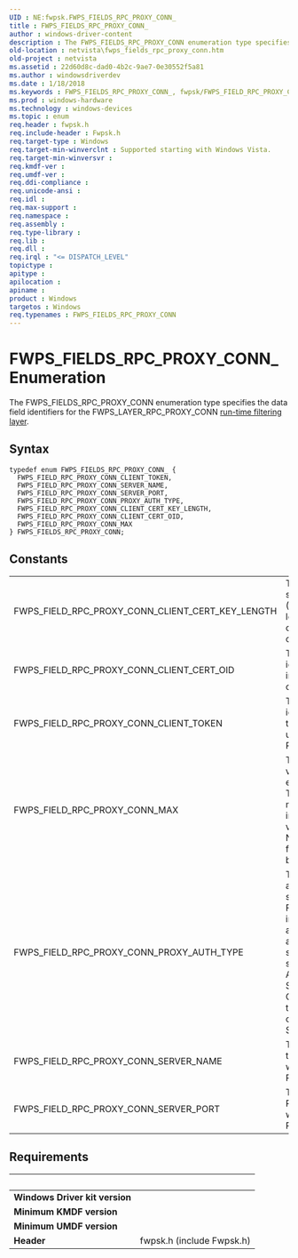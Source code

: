 ```yaml
---
UID : NE:fwpsk.FWPS_FIELDS_RPC_PROXY_CONN_
title : FWPS_FIELDS_RPC_PROXY_CONN_
author : windows-driver-content
description : The FWPS_FIELDS_RPC_PROXY_CONN enumeration type specifies the data field identifiers for the FWPS_LAYER_RPC_PROXY_CONN run-time filtering layer.
old-location : netvista\fwps_fields_rpc_proxy_conn.htm
old-project : netvista
ms.assetid : 22d60d8c-dad0-4b2c-9ae7-0e30552f5a81
ms.author : windowsdriverdev
ms.date : 1/18/2018
ms.keywords : FWPS_FIELDS_RPC_PROXY_CONN_, fwpsk/FWPS_FIELD_RPC_PROXY_CONN_CLIENT_CERT_OID, fwpsk/FWPS_FIELD_RPC_PROXY_CONN_SERVER_NAME, FWPS_FIELDS_RPC_PROXY_CONN, FWPS_FIELDS_RPC_PROXY_CONN enumeration [Network Drivers Starting with Windows Vista], FWPS_FIELD_RPC_PROXY_CONN_SERVER_PORT, FWPS_FIELD_RPC_PROXY_CONN_CLIENT_TOKEN, netvista.fwps_fields_rpc_proxy_conn, fwpsk/FWPS_FIELD_RPC_PROXY_CONN_CLIENT_TOKEN, FWPS_FIELD_RPC_PROXY_CONN_CLIENT_CERT_KEY_LENGTH, FWPS_FIELD_RPC_PROXY_CONN_CLIENT_CERT_OID, FWPS_FIELD_RPC_PROXY_CONN_MAX, fwpsk/FWPS_FIELD_RPC_PROXY_CONN_MAX, fwpsk/FWPS_FIELDS_RPC_PROXY_CONN, fwpsk/FWPS_FIELD_RPC_PROXY_CONN_PROXY_AUTH_TYPE, FWPS_FIELD_RPC_PROXY_CONN_SERVER_NAME, fwpsk/FWPS_FIELD_RPC_PROXY_CONN_CLIENT_CERT_KEY_LENGTH, FWPS_FIELD_RPC_PROXY_CONN_PROXY_AUTH_TYPE, wfp_ref_5_const_3_data_fields_3fa5702b-041e-45d8-a9d1-0271f06a3a2e.xml, fwpsk/FWPS_FIELD_RPC_PROXY_CONN_SERVER_PORT
ms.prod : windows-hardware
ms.technology : windows-devices
ms.topic : enum
req.header : fwpsk.h
req.include-header : Fwpsk.h
req.target-type : Windows
req.target-min-winverclnt : Supported starting with Windows Vista.
req.target-min-winversvr : 
req.kmdf-ver : 
req.umdf-ver : 
req.ddi-compliance : 
req.unicode-ansi : 
req.idl : 
req.max-support : 
req.namespace : 
req.assembly : 
req.type-library : 
req.lib : 
req.dll : 
req.irql : "<= DISPATCH_LEVEL"
topictype : 
apitype : 
apilocation : 
apiname : 
product : Windows
targetos : Windows
req.typenames : FWPS_FIELDS_RPC_PROXY_CONN
---
```


# FWPS_FIELDS_RPC_PROXY_CONN_ Enumeration
The FWPS_FIELDS_RPC_PROXY_CONN enumeration type specifies the data field identifiers for the
  FWPS_LAYER_RPC_PROXY_CONN 
  <a href="https://msdn.microsoft.com/en-us/library/windows/desktop/aa366492">run-time filtering layer</a>.

## Syntax
````
typedef enum FWPS_FIELDS_RPC_PROXY_CONN_ { 
  FWPS_FIELD_RPC_PROXY_CONN_CLIENT_TOKEN,
  FWPS_FIELD_RPC_PROXY_CONN_SERVER_NAME,
  FWPS_FIELD_RPC_PROXY_CONN_SERVER_PORT,
  FWPS_FIELD_RPC_PROXY_CONN_PROXY_AUTH_TYPE,
  FWPS_FIELD_RPC_PROXY_CONN_CLIENT_CERT_KEY_LENGTH,
  FWPS_FIELD_RPC_PROXY_CONN_CLIENT_CERT_OID,
  FWPS_FIELD_RPC_PROXY_CONN_MAX
} FWPS_FIELDS_RPC_PROXY_CONN;
````

## Constants

<table>

<tr>
<td>FWPS_FIELD_RPC_PROXY_CONN_CLIENT_CERT_KEY_LENGTH</td>
<td>The secure socket layer (SSL) key length in the client certificate.</td>
</tr>

<tr>
<td>FWPS_FIELD_RPC_PROXY_CONN_CLIENT_CERT_OID</td>
<td>The object identifier (OID) in the client certificate.</td>
</tr>

<tr>
<td>FWPS_FIELD_RPC_PROXY_CONN_CLIENT_TOKEN</td>
<td>The identification of the client when using RpcProxy.</td>
</tr>

<tr>
<td>FWPS_FIELD_RPC_PROXY_CONN_MAX</td>
<td>The maximum value for this enumeration. This value might change in future versions of the NDIS
     header files and binaries.</td>
</tr>

<tr>
<td>FWPS_FIELD_RPC_PROXY_CONN_PROXY_AUTH_TYPE</td>
<td>The RPC proxy authentication service type. For more information about authentication service
     types, see Authentication-Service Constants in the RPC section of the Windows SDK.</td>
</tr>

<tr>
<td>FWPS_FIELD_RPC_PROXY_CONN_SERVER_NAME</td>
<td>The name of the RPC server when using RpcProxy.</td>
</tr>

<tr>
<td>FWPS_FIELD_RPC_PROXY_CONN_SERVER_PORT</td>
<td>The port on the RPC server when using RpcProxy.</td>
</tr>
</table>


## Requirements
| &nbsp; | &nbsp; |
| ---- |:---- |
| **Windows Driver kit version** |  |
| **Minimum KMDF version** |  |
| **Minimum UMDF version** |  |
| **Header** | fwpsk.h (include Fwpsk.h) |